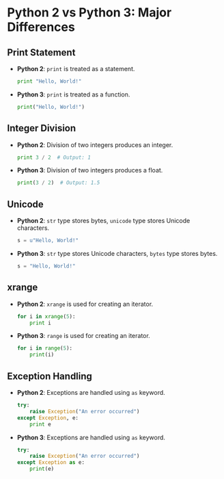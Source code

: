 # Python 2 vs Python 3: Major Differences

## Print Statement
- **Python 2**: `print` is treated as a statement.
    ```python
    print "Hello, World!"
    ```
- **Python 3**: `print` is treated as a function.
    ```python
    print("Hello, World!")
    ```

## Integer Division
- **Python 2**: Division of two integers produces an integer.
    ```python
    print 3 / 2  # Output: 1
    ```
- **Python 3**: Division of two integers produces a float.
    ```python
    print(3 / 2)  # Output: 1.5
    ```

## Unicode
- **Python 2**: `str` type stores bytes, `unicode` type stores Unicode characters.
    ```python
    s = u"Hello, World!"
    ```
- **Python 3**: `str` type stores Unicode characters, `bytes` type stores bytes.
    ```python
    s = "Hello, World!"
    ```

## xrange
- **Python 2**: `xrange` is used for creating an iterator.
    ```python
    for i in xrange(5):
        print i
    ```
- **Python 3**: `range` is used for creating an iterator.
    ```python
    for i in range(5):
        print(i)
    ```

## Exception Handling
- **Python 2**: Exceptions are handled using `as` keyword.
    ```python
    try:
        raise Exception("An error occurred")
    except Exception, e:
        print e
    ```
- **Python 3**: Exceptions are handled using `as` keyword.
    ```python
    try:
        raise Exception("An error occurred")
    except Exception as e:
        print(e)
    ```